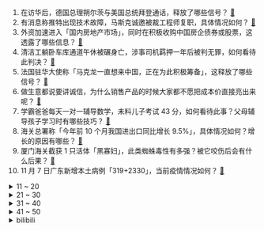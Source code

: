 1. 在访华后，德国总理朔尔茨与美国总统拜登通话，释放了哪些信号？ [:link:](https://www.zhihu.com/question/565157770)
2. 有消息称推特出现技术故障，马斯克诚邀被裁工程师复职，具体情况如何？ [:link:](https://www.zhihu.com/question/565160463)
3. 外资加速进入「国内房地产市场」，同时在积极收购中国房企债券或股票，这透露了哪些信息？ [:link:](https://www.zhihu.com/question/565196923)
4. 清洁工躺卧车库通道午休被碾身亡，涉事司机羁押一年后被判无罪，如何看待此判决？ [:link:](https://www.zhihu.com/question/564638558)
5. 法国驻华大使称「马克龙一直想来中国，正在为此积极筹备」，这释放了哪些信号？ [:link:](https://www.zhihu.com/question/565221840)
6. 做生意都说要讲诚信，为什么销售产品的时候大家都不愿把成本价直接亮出来呢？ [:link:](https://www.zhihu.com/question/557637029)
7. 学霸爸爸每天一对一辅导数学，未料儿子考试 43 分，如何看待此事？父母辅导孩子学习时有哪些技巧？ [:link:](https://www.zhihu.com/question/565150806)
8. 海关总署称「今年前 10 个月我国进出口同比增长  9.5%」，具体情况如何？增长的原因有哪些？ [:link:](https://www.zhihu.com/question/565157252)
9. 厦门海关截获 1 只活体「黑寡妇」，此类蜘蛛毒性有多强？被它咬伤后会有什么后果？ [:link:](https://www.zhihu.com/question/565202026)
10. 11 月 7 日广东新增本土病例「319+2330」，当前疫情情况如何？ [:link:](https://www.zhihu.com/question/565344460)
<details>
<summary>11 ~ 20</summary>

11. 消息称台积电 3nm 客户临时取消订单被逼大砍一刀，这透露出了哪些信息？ [:link:](https://www.zhihu.com/question/563916905)
12. 如何看待郑州官方发声「对此次疫情中暴露出的问题，深感不安并深表歉意」？ [:link:](https://www.zhihu.com/question/565030401)
13. FAKER巅峰状态有多强？ [:link:](https://www.zhihu.com/question/564689073)
14. 儿子被几个孩子压在地上，可孩子们却说闹着玩，这个时候，我应该怎么办？ [:link:](https://www.zhihu.com/question/564852416)
15. 马斯克解雇超 90% 印度推特员工，只剩约 12 人，如何看待这一举措？有哪些信息值得关注？ [:link:](https://www.zhihu.com/question/565234868)
16. 11 月 8 日是中国记者节，从事新闻工作是种怎样的体验？你有哪些难忘的采访经历值得分享？ [:link:](https://www.zhihu.com/question/564217193)
17. 李佳琦直播间「卖贵」事件，资生堂疑对异常订单免费赠引不满，还有哪些信息值得关注？ [:link:](https://www.zhihu.com/question/565340879)
18. 八部门发文「鼓励开放郊野公园提供露营服务」，如何看待这一提议？将带来哪些影响？ [:link:](https://www.zhihu.com/question/565204289)
19. 美国航天局计划 11 月 14 日再次发射登月火箭，此次发射的任务有哪些？ [:link:](https://www.zhihu.com/question/565003255)
20. 什么是「无效」的关心？ [:link:](https://www.zhihu.com/question/53345403)
</details>
<details>
<summary>21 ~ 30</summary>

21. 一个脖子短的人应该怎么搭配衣服？ [:link:](https://www.zhihu.com/question/36460531)
22. 散度和旋度的物理意义是什么？ [:link:](https://www.zhihu.com/question/21912411)
23. 朔尔茨访华，布林肯对此表态「强烈同意」其所阐述的此次中国之行目标，哪些信息值得关注？ [:link:](https://www.zhihu.com/question/564830049)
24. 银行一看就拒绝的征信长什么样？ [:link:](https://www.zhihu.com/question/554917138)
25. 11 月 7 日消息 Meta 据悉将在本周开始大规模裁员，此次裁员将会造成哪些影响？ [:link:](https://www.zhihu.com/question/565155153)
26. 如果韦小宝落难，最先离开的是他哪个老婆？ [:link:](https://www.zhihu.com/question/297222933)
27. 《战神 诸神黄昏》能否在今年击败《艾尔登法环》成为 2022 年度最佳游戏? [:link:](https://www.zhihu.com/question/541980904)
28. 如何在体制内做一个处事“圆滑”的人? [:link:](https://www.zhihu.com/question/563113343)
29. 雷佳音凭借电视剧《人世间》中「周秉昆」一角获得第 31 届中国电视金鹰奖最佳男主角，如何评价他的演技？ [:link:](https://www.zhihu.com/question/565031173)
30. 三口之家有宠物，吸尘器、洗地机、扫地机器人到底应该怎么选？ [:link:](https://www.zhihu.com/question/457175912)
</details>
<details>
<summary>31 ~ 40</summary>

31. 孩子性格比较孤僻，在幼儿园没有朋友，还被其他小朋友们孤立该怎么办？ [:link:](https://www.zhihu.com/question/517770104)
32. 如何看待2022年双十一再次追加「520元大额券」？第二轮应该如何查缺补漏？怎么使用最划算？ [:link:](https://www.zhihu.com/question/564824506)
33. drx辅助选巴德的原因是什么? [:link:](https://www.zhihu.com/question/564989050)
34. 如何评价管泽元于 S12 全球总决赛期间预测全部错误？ [:link:](https://www.zhihu.com/question/564988149)
35. 俄罗斯为啥不跟美国妥协呢？ [:link:](https://www.zhihu.com/question/558124866)
36. 为什么孩子会喜欢跟你反着来呢？ [:link:](https://www.zhihu.com/question/554588201)
37. 为什么 iOS 不搞双开功能？ [:link:](https://www.zhihu.com/question/491184956)
38. 大学交不到知心朋友，独来独往正常吗？ [:link:](https://www.zhihu.com/question/564661269)
39. 有必要一直活在过去吗？ [:link:](https://www.zhihu.com/question/564965470)
40. 你觉得有能力好还是有学历？ [:link:](https://www.zhihu.com/question/565186538)
</details>
<details>
<summary>41 ~ 50</summary>

41. 如何看待 S12 冠军上中选手曾经是 BLG「弃子」？ [:link:](https://www.zhihu.com/question/564989746)
42. 怎样拯救写作中的用语匮乏？ [:link:](https://www.zhihu.com/question/22293355)
43. 你单曲循环的歌是哪首？ [:link:](https://www.zhihu.com/question/564111496)
44. 一岁半宝宝到底能不能看电视? [:link:](https://www.zhihu.com/question/429733442)
45. 油价迎两连涨，国内汽、柴油价格每吨分别提高 155 元和 150 元，将带来哪些影响？透露出哪些信息？ [:link:](https://www.zhihu.com/question/565203460)
46. 买纯电车现在有后悔了的吗？ [:link:](https://www.zhihu.com/question/555507814)
47. 11 月 8 日晚将迎来月全食，并上演「月掩天王星」奇观，这有何特别？你对此有哪些期待？ [:link:](https://www.zhihu.com/question/565165374)
48. 我明明很想学习有学习的动力，而且也在努力的学习，但是为什么就比别人差呢？ [:link:](https://www.zhihu.com/question/565159220)
49. 在日常生活中，女孩子的快乐能有多简单？ [:link:](https://www.zhihu.com/question/564824988)
50. 如果评价 DRX 夺冠？ [:link:](https://www.zhihu.com/question/564983935)
</details><details>
<summary>bilibili</summary>

1. 氪金游戏策划的人生体验 [:link:](//www.bilibili.com/video/BV1dG411c7Ua)
2. 我也不想上学，但我的老师是初音未来哎 [:link:](//www.bilibili.com/video/BV1pK411m7yN)
3. 当代大学生在养一种很新的东西 [:link:](//www.bilibili.com/video/BV17D4y1t7eK)
4. 不好意思，打扰到你们了 [:link:](//www.bilibili.com/video/BV13d4y1w7uL)
5. 我收服了MC里所有的生物！！ [:link:](//www.bilibili.com/video/BV1KP4y127Dd)
6. 《原神》过场动画-「折枝落梦」 [:link:](//www.bilibili.com/video/BV17D4y1t74j)
7. 看几遍都觉得好笑哈哈哈 [:link:](//www.bilibili.com/video/BV1YV4y137Dz)
8. 鹅了个鹅 [:link:](//www.bilibili.com/video/BV1SW4y1x76F)
9. 骑行浪迹川西，一路风景如画，帐篷里烧炉子做饭好惬意 [:link:](//www.bilibili.com/video/BV1JW4y147UU)
10. 这些生活小常识人人都应了解～ [:link:](//www.bilibili.com/video/BV15d4y1r7MT)
<details>
<summary>11 ~ 20</summary>

11. 磨树表演 [:link:](//www.bilibili.com/video/BV1c84y1v7uF)
12. 老爸老弟这认真的态度，我是真心佩服。 [:link:](//www.bilibili.com/video/BV1Y14y1V7Zg)
13. 折叠屏iPhone全球首发！「科技美学」出品 iPhoneV 经费爆炸/怒肝300天 [:link:](//www.bilibili.com/video/BV1MG4y1f7iF)
14. 探秘美国拳头公司，总部食堂！！S12比赛从这里发起？ [:link:](//www.bilibili.com/video/BV1se4y117Rd)
15. 【高燃】究竟什么样的结局，才配得上这一路的颠沛流离 [:link:](//www.bilibili.com/video/BV1ue411F7nu)
16. 茫茫宇宙为何遇不到外星文明，人类只是囚笼角落滋生的苔藓和蟑螂？！！《隐形时代》上 [:link:](//www.bilibili.com/video/BV1iD4y147A1)
17. 从来没见过宝剑嫂这么害怕过…（给她准备了大惊喜） [:link:](//www.bilibili.com/video/BV1mv4y1D7UG)
18. 还记得这位黑销冠吗？来看看她给这三位新娘的婚纱服务，你们喜欢哪位新娘的梦中情纱？ [:link:](//www.bilibili.com/video/BV1cP4y127C7)
19. 男大学生唱第一句我就跪下了 [:link:](//www.bilibili.com/video/BV1UG4y1b7dM)
20. 举头望明月，怕黑的我有了让自己发光的勇气 [:link:](//www.bilibili.com/video/BV1gt4y1K7ao)
</details>
<details>
<summary>21 ~ 30</summary>

21. 假如室友关系像情侣.... [:link:](//www.bilibili.com/video/BV1Te4y117yc)
22. 这一针，扎出了我童年的回忆 [:link:](//www.bilibili.com/video/BV1nD4y1t7Up)
23. 等等..！打劫好像不是用这个的吧！？.. [:link:](//www.bilibili.com/video/BV14e411F7hy)
24. 背叛肉体的下场！这个游戏隐藏着令人窒息的「真相」 [:link:](//www.bilibili.com/video/BV1eg411B7rA)
25. 【22娘×33娘】小2子，露出鸡脚了吧！ [:link:](//www.bilibili.com/video/BV1Bv4y1D71g)
26. 它，九成九高中生的，心魔 [:link:](//www.bilibili.com/video/BV1ae411F7vo)
27. 社死！第一次见家长，200斤表哥要求公主抱上床？！ [:link:](//www.bilibili.com/video/BV1qe411F7z4)
28. 【S12全球总决赛】总决赛 11月6日 T1 vs DRX [:link:](//www.bilibili.com/video/BV12P411w7V4)
29. 一种可以从底部灌水的杯子，拿起来还不漏？这是啥原理 [:link:](//www.bilibili.com/video/BV1KW4y147oG)
30. 每天一遍摆烂再见❌4个方法快速进入学习状态 [:link:](//www.bilibili.com/video/BV17G4y187oM)
</details>
<details>
<summary>31 ~ 40</summary>

31. 我，最厚的防线！ [:link:](//www.bilibili.com/video/BV1Nd4y1w7aY)
32. 【原神】看好了，小草神的全新玩法！ [:link:](//www.bilibili.com/video/BV1tt4y1K7d8)
33. 周末不上班玩个游戏虐待一下自己 [:link:](//www.bilibili.com/video/BV1s24y1f7Ts)
34. 来东北黑龙江吃什么不踩坑！ [:link:](//www.bilibili.com/video/BV1ut4y1K7m1)
35. 【原神】宵宫JK皮肤！你的烟花少女——「夏日花火·新」 [:link:](//www.bilibili.com/video/BV1We4y1179f)
36. 当男人聚会不带女友时！ [:link:](//www.bilibili.com/video/BV1WV4y137Bs)
37. 不要尝试！！不要尝试！！不要尝试！！ [:link:](//www.bilibili.com/video/BV1te4y117CJ)
38. 这才配叫吃席吧！清华状元和游戏职业哥的婚礼吃什么？【婚宴鉴定ep02-YJJ女流】 [:link:](//www.bilibili.com/video/BV1Hg411B7KZ)
39. 大石桥联盟回来了《黑桃A》 [:link:](//www.bilibili.com/video/BV1v8411h7ur)
40. 这XX也行啊！锐评辉夜大小姐完结骚操作！UP主看完高呼烂活！ [:link:](//www.bilibili.com/video/BV1GD4y1t7Sk)
</details>
<details>
<summary>41 ~ 50</summary>

41. 石头人:“头好痒，感觉要长出脑子了。” [:link:](//www.bilibili.com/video/BV1FK411m7Fi)
42. 【罗翔】“网课爆破”仅是无聊恶搞？细聊网络爆破中的法律问题 [:link:](//www.bilibili.com/video/BV14d4y1r7Fg)
43. 【原神】和 纳 西 妲 的 一 天！ [:link:](//www.bilibili.com/video/BV1QG411c71M)
44. 用恐怖片的方式打开购物节 [:link:](//www.bilibili.com/video/BV1iG411c79s)
45. “你们不要再这样吃面了，这样只会饿死我！”【5】 [:link:](//www.bilibili.com/video/BV1jd4y1r76f)
46. 张镇辉台球正经教学【6个不太建议使用的技巧】16.0版本 [:link:](//www.bilibili.com/video/BV1Eg411B7Hj)
47. 秋天情侣氛围感自拍技巧 [:link:](//www.bilibili.com/video/BV1cP411A7ET)
48. 美妙的光线啊！ [:link:](//www.bilibili.com/video/BV1NK411m7dr)
49. 耽误你们七秒  就七秒 [:link:](//www.bilibili.com/video/BV1e8411Y7nP)
50. 决战！宋江成民族英雄！朝廷却无封赏？《水浒传》P45 [:link:](//www.bilibili.com/video/BV1XP411w7vQ)
</details>
<details>
<summary>51 ~ 60</summary>

51. 素质真的和学历无关，先好好学学做人吧 [:link:](//www.bilibili.com/video/BV1rG411c7Bo)
52. 【原神】草系玩法核心辅助，强度爆炸！0命纳西妲测评+教学攻略丨纳西妲使用体验报告 [:link:](//www.bilibili.com/video/BV1Pe4y1x7Du)
53. “后来才发现，猴哥的悟性可不是一般的高啊！” [:link:](//www.bilibili.com/video/BV1Z14y1V7YB)
54. 老师，你直接骂我得了 [:link:](//www.bilibili.com/video/BV1L24y1f7gt)
55. 猫猫修理工，但是日语版 [:link:](//www.bilibili.com/video/BV1nW4y177pw)
56. dva换肤，但是真人版 [:link:](//www.bilibili.com/video/BV1hW4y177RD)
57. 13岁女画家，如何颠覆生物学对变态的认知？【透明的她 01】 [:link:](//www.bilibili.com/video/BV1pG4y187fD)
58. 在一起第九年，他向我求婚啦！ [:link:](//www.bilibili.com/video/BV1V84y1v74p)
59. 绿 色 毒 刺 骨 川 小 夫 [:link:](//www.bilibili.com/video/BV1v8411h7AH)
60. 【尘歌壶幻梦的城堡】免费复制，属于纳西妲被囚禁时期的美梦具象化城堡。 [:link:](//www.bilibili.com/video/BV1ne4y117kd)
</details>
<details>
<summary>61 ~ 70</summary>

61. “在冰岛遇见了一位像神一样的男子” [:link:](//www.bilibili.com/video/BV1tm4y1c7YK)
62. 少年感站姿拍照！这边可以占用你一分钟吗？ [:link:](//www.bilibili.com/video/BV1v8411h7gn)
63. 【STN快报6.5季12】我帮阿根廷发展经济，竟被遣返回国 [:link:](//www.bilibili.com/video/BV1Hg411B7t5)
64. 【SAO】今日正式公测开始 - SAO Utils 2 使用简介 [:link:](//www.bilibili.com/video/BV1iv4y1U7xA)
65. 你们说，这飞机是降还是不降？ [:link:](//www.bilibili.com/video/BV14G4y187nn)
66. 校内丑关我校外什么事啊 [:link:](//www.bilibili.com/video/BV1x24y1f77v)
67. 两亿老年人，困在厕所里 [:link:](//www.bilibili.com/video/BV1VD4y1t7Qu)
68. 我妹是懂量词的 [:link:](//www.bilibili.com/video/BV1o14y1V7EL)
69. 一边搞开发，一边怼策划！原神这元素反应系统太逆天了！ [:link:](//www.bilibili.com/video/BV1pe411F7od)
70. 2022秋冬农具国际展宜宾分展 [:link:](//www.bilibili.com/video/BV1kD4y1471B)
</details>
<details>
<summary>71 ~ 80</summary>

71. 我老婆好像在玩一种很新的东西? [:link:](//www.bilibili.com/video/BV1cd4y1w7Fk)
72. 大学生要学会生病 [:link:](//www.bilibili.com/video/BV1ov4y1D7PA)
73. 流水冲击50亿！小草神凭什么感动世界，创造奇迹？（原神文化考据25） [:link:](//www.bilibili.com/video/BV1J8411h7ui)
74. 泰国路边摊-冰冰姐椰子 [:link:](//www.bilibili.com/video/BV1xe411F74M)
75. 某些男士！！清醒一点！！ [:link:](//www.bilibili.com/video/BV1i14y1V7dH)
76. 《精神状况渐入佳境》 [:link:](//www.bilibili.com/video/BV1zV4y137xX)
77. 妈妈陪我去相亲后，她终于能理解我了…… [:link:](//www.bilibili.com/video/BV1RR4y1f79M)
78. 自律真的会让我变得闪闪发光 [:link:](//www.bilibili.com/video/BV1FG411P7EF)
79. 那一夜 我复盘了好久 [:link:](//www.bilibili.com/video/BV1PW4y147cK)
80. 当的是班长吗？不！是人情世故 [:link:](//www.bilibili.com/video/BV1ve411F797)
</details>
<details>
<summary>81 ~ 90</summary>

81. 号称全世界最豪华的监狱，监狱犯人都吃什么？ [:link:](//www.bilibili.com/video/BV1X84y1i7Bf)
82. 磨损两年半的门没人修修吗？ [:link:](//www.bilibili.com/video/BV1WD4y1t7mV)
83. 街头吃完这个烤玉米，又要出个远门了。 [:link:](//www.bilibili.com/video/BV1584y1q7Q1)
84. 应季食物——雪糕 [:link:](//www.bilibili.com/video/BV17e411F7TP)
85. 爬墙植物爬满一墙，为什么要花钱把它们清理掉呢？ [:link:](//www.bilibili.com/video/BV1Ye411F7KS)
86. 杭州这家自助餐刚开业，仨战士就来团建了，老板哭了！ [:link:](//www.bilibili.com/video/BV1ht4y1K7Zq)
87. 小草神，最快的渡海真君！【原神】 [:link:](//www.bilibili.com/video/BV1Te4y117tm)
88. 究极难打！这游戏凭什么登顶flash难度巅峰？#1 [:link:](//www.bilibili.com/video/BV1224y1f7DY)
89. 当代网友能把遗憾描写到什么程度 [:link:](//www.bilibili.com/video/BV15d4y1c7Pp)
90. 谍 战 · 甄 嬛 传丨“众爱妃随朕一起上阵杀敌！” [:link:](//www.bilibili.com/video/BV1eV4y137Vp)
</details>
<details>
<summary>91 ~ 100</summary>

91. 突击检查国内首家路易威登餐厅 [:link:](//www.bilibili.com/video/BV1fP4y117BT)
92. 全程感受山东北部的普通农村婚礼 [:link:](//www.bilibili.com/video/BV1XG411c7Ux)
93. “我肯定在几百年前就判过你刑” [:link:](//www.bilibili.com/video/BV1SP411A7Lv)
94. Past Lives 停车场 清唱 [:link:](//www.bilibili.com/video/BV1Dv4y1D7fg)
95. 《佛系猫猫队》 [:link:](//www.bilibili.com/video/BV1cG411w7Cg)
96. 原神经典名梗 [:link:](//www.bilibili.com/video/BV1st4y1K7gn)
97. 其实你的眼睛就是个差不多先生 [:link:](//www.bilibili.com/video/BV1xK411m7MK)
98. 我承认我有赌的心态 [:link:](//www.bilibili.com/video/BV1ee4y1176Y)
99. 《小运镜师纳西妲》 [:link:](//www.bilibili.com/video/BV1Cg411B76E)
100. 美 人 鱼 才 不 是 恋 爱 脑 ！ [:link:](//www.bilibili.com/video/BV1AP411A7zW)
</details></details>